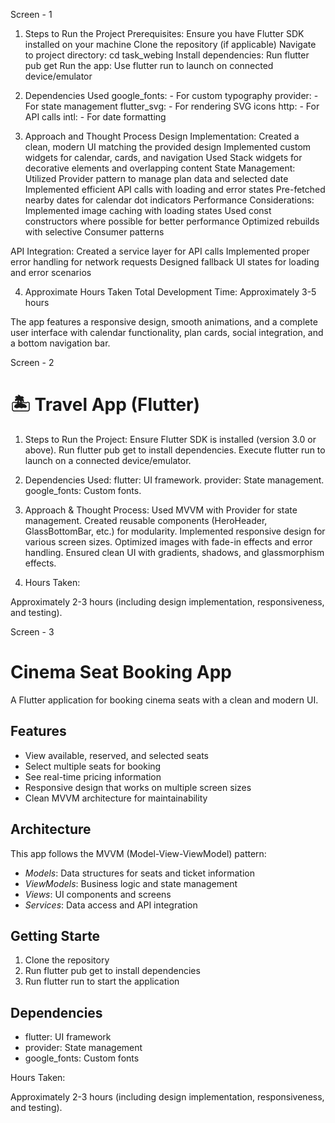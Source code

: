 Screen - 1
1. Steps to Run the Project
Prerequisites: Ensure you have Flutter SDK installed on your machine
Clone the repository (if applicable)
Navigate to project directory: cd task_webing
Install dependencies: Run flutter pub get
Run the app: Use flutter run to launch on connected device/emulator

2. Dependencies Used
google_fonts:  - For custom typography
provider: - For state management
flutter_svg: - For rendering SVG icons
http:  - For API calls
intl:  - For date formatting

3. Approach and Thought Process
Design Implementation:
Created a clean, modern UI matching the provided design
Implemented custom widgets for calendar, cards, and navigation
Used Stack widgets for decorative elements and overlapping content
State Management:
Utilized Provider pattern to manage plan data and selected date
Implemented efficient API calls with loading and error states
Pre-fetched nearby dates for calendar dot indicators
Performance Considerations:
Implemented image caching with loading states
Used const constructors where possible for better performance
Optimized rebuilds with selective Consumer patterns

API Integration:
Created a service layer for API calls
Implemented proper error handling for network requests
Designed fallback UI states for loading and error scenarios

4. Approximate Hours Taken
Total Development Time: Approximately 3-5 hours

The app features a responsive design, smooth animations, and a complete user interface with calendar functionality, plan cards, social integration, and a bottom navigation bar.


Screen - 2
# 🏝 Travel App (Flutter)
1) Steps to Run the Project:
Ensure Flutter SDK is installed (version 3.0 or above).
Run flutter pub get to install dependencies.
Execute flutter run to launch on a connected device/emulator.

2) Dependencies Used:
flutter: UI framework.
provider: State management.
google_fonts: Custom fonts.

3) Approach & Thought Process:
Used MVVM with Provider for state management.
Created reusable components (HeroHeader, GlassBottomBar, etc.) for modularity.
Implemented responsive design for various screen sizes.
Optimized images with fade-in effects and error handling.
Ensured clean UI with gradients, shadows, and glassmorphism effects.

4) Hours Taken:

Approximately 2-3 hours (including design implementation, responsiveness, and testing).


Screen - 3

# Cinema Seat Booking App
A Flutter application for booking cinema seats with a clean and modern UI.

## Features
- View available, reserved, and selected seats
- Select multiple seats for booking
- See real-time pricing information
- Responsive design that works on multiple screen sizes
- Clean MVVM architecture for maintainability

## Architecture
This app follows the MVVM (Model-View-ViewModel) pattern:

- *Models*: Data structures for seats and ticket information
- *ViewModels*: Business logic and state management
- *Views*: UI components and screens
- *Services*: Data access and API integration

## Getting Starte
1. Clone the repository
2. Run flutter pub get to install dependencies
3. Run flutter run to start the application

## Dependencies
- flutter: UI framework
- provider: State management
- google_fonts: Custom fonts

 Hours Taken:

Approximately 2-3 hours (including design implementation, responsiveness, and testing).


